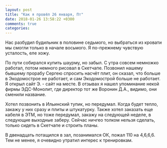 ```yaml
---
layout: post
title: "Как я провёл 26 января, Пт"
date: 2018-01-26 13:58:22 +0300
comments: true
categories: 
---
```

Нас разбудил будильник в половине седьмого, но выбраться из кровати мы смогли только в начале восьмого. Я по-прежнему чувствую усталость, еле хожу. 

По пути собирался купить шаурму, но забыл. С утра совсем немножко работал, потом немного рисовал в Скетчапе. Позвонил нашему бывшему прорабу Сергею спросить насчёт плит, он сказал, что больше в Экодомострое не работает, и сам Экодомострой больше не работает. Я открыл сайт Э. - сайт на месте. В отзывах я нашел упоминание некой фирмы ЭДС-Монолит, где директор тот же Воронин Д.А., видимо, они сменили название.

Хотел позвонить в Ильинский тупик, но передумал. Когда будет тепло, закажу у них сразу и плиты и штукатурку. Также хотел заказать еще кабеля в ЭТМ, но тоже передумал, закажу на следующей неделе, в следующие выходные заберу. Сейчас ничгео толком нельзя сделать, только сидеть в Скетчапе и строить планы.

В двенадцать потащился в зал, позанимался ОК, пожал 110 на 4,6,6,6. Тем не менее, я очевидно утратил интерес к тренировкам.